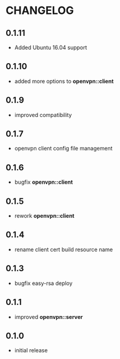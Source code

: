 # CHANGELOG

## 0.1.11

* Added Ubuntu 16.04 support

## 0.1.10

* added more options to **openvpn::client**

## 0.1.9

* improved compatibility

## 0.1.7

* openvpn client config file management

## 0.1.6

* bugfix **openvpn::client**

## 0.1.5

* rework **openvpn::client**

## 0.1.4

* rename client cert build resource name

## 0.1.3

* bugfix easy-rsa deploy

## 0.1.1

* improved **openvpn::server**

## 0.1.0

* initial release
